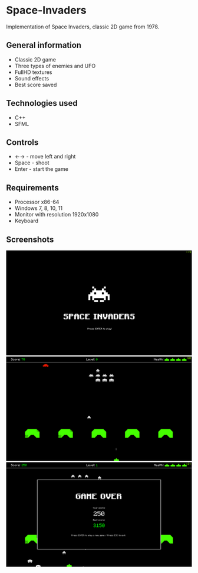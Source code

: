 # Space-Invaders
Implementation of Space Invaders, classic 2D game from 1978. 
## General information
* Classic 2D game
* Three types of enemies and UFO
* FullHD textures
* Sound effects
* Best score saved
## Technologies used
* C++
* SFML
## Controls
* ←→ - move left and right
* Space - shoot
* Enter - start the game
## Requirements
* Processor x86-64
* Windows 7, 8, 10, 11
* Monitor with resolution 1920x1080
* Keyboard
## Screenshots
![start](/Projekt/sprawozdanie/start.png)
![interface](/Projekt/sprawozdanie/interface.png)
![end](/Projekt/sprawozdanie/end.png)
